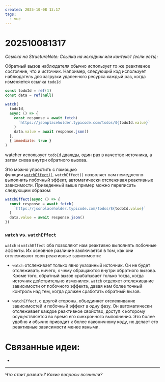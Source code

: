 ```yaml
---
created: 2025-10-08 13:17
tags:
  - vue
---
```

# 202510081317
*Ссылка на StructureNote:*
*Ссылка на исходник или контекст (если есть):* 

Обратный вызов наблюдателя обычно использует то же реактивное состояние, что и источник. Например,  следующий код использует наблюдатель для загрузки удаленного ресурса каждый раз, когда изменяется ссылка `todoId`
```js
const todoId = ref(1)
const data = ref(null)

watch(
  todoId,
  async () => {
    const response = await fetch(
      `https://jsonplaceholder.typicode.com/todos/${todoId.value}`
    )
    data.value = await response.json()
  },
  { immediate: true }
)
```
watcher использует `todoId` дважды, один раз в качестве источника, а затем снова внутри обратного вызова.

Это можно упростить с помощью функции [`watchEffect()`](https://ru.vuejs.org/api/reactivity-core.html#watcheffect). `watchEffect()` позволяет нам немедленно выполнить побочный эффект, автоматически отслеживая реактивные зависимости. Приведенный выше пример можно переписать следующим образом:
```js
watchEffect(async () => {
  const response = await fetch(
    `https://jsonplaceholder.typicode.com/todos/${todoId.value}`
  )
  data.value = await response.json()
})
```
### `watch` vs. `watchEffect`

`watch` и `watchEffect` оба позволяют нам реактивно выполнять побочные эффекты. Их основное различие заключается в том, как они отслеживают свои реактивные зависимости:

- `watch` отслеживает только явно указанный источник. Он не будет отслеживать ничего, к чему обращаются внутри обратного вызова. Кроме того, обратный вызов срабатывает только тогда, когда источник действительно изменился. `watch` отделяет отслеживание зависимости от побочного эффекта, давая нам более точный контроль над тем, когда должен сработать обратный вызов.
    
- `watchEffect`, с другой стороны, объединяет отслеживание зависимостей и побочный эффект в одну фазу. Он автоматически отслеживает каждое реактивное свойство, доступ к которому осуществляется во время его синхронного выполнения. Это более удобно и обычно приводит к более лаконичному коду, но делает его реактивные зависимости менее явными.
# Связанные идеи:
* 
---

*Что стоит развить? Какие вопросы возникли?*